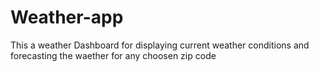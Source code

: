 # Weather-app
This a weather Dashboard for displaying current weather conditions and forecasting the waether for any choosen zip code
